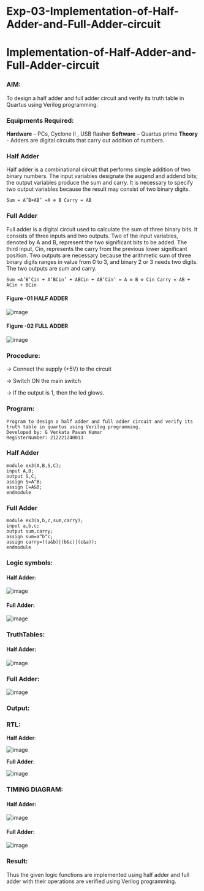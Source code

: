 # Exp-03-Implementation-of-Half-Adder-and-Full-Adder-circuit

# Implementation-of-Half-Adder-and-Full-Adder-circuit
### AIM:
To design a half adder and full adder circuit and verify its truth table in Quartus using Verilog programming.

### Equipments Required:
<b>Hardware</b> – PCs, Cyclone II , USB flasher
<b>Software</b> – Quartus prime
<b>Theory</b> - Adders are digital circuits that carry out addition of numbers.

### Half Adder
Half adder is a combinational circuit that performs simple addition of two binary numbers. The input variables designate the augend and addend bits; the output variables produce the sum and carry. It is necessary to specify two output variables because the result may consist of two binary digits.
```
Sum = A’B+AB’ =A ⊕ B Carry = AB
```
### Full Adder
Full adder is a digital circuit used to calculate the sum of three binary bits. It consists of three inputs and two outputs. Two of the input variables, denoted by A and B, represent the two significant bits to be added. The third input, Cin, represents the carry from the previous lower significant position. Two outputs are necessary because the arithmetic sum of three binary digits ranges in value from 0 to 3, and binary 2 or 3 needs two digits. The two outputs are sum and carry.
```
Sum =A’B’Cin + A’BCin’ + ABCin + AB’Cin’ = A ⊕ B ⊕ Cin Carry = AB + ACin + BCin
```
#### Figure -01 HALF ADDER 

![image](https://user-images.githubusercontent.com/36288975/163552156-a13e5a56-c638-4110-97d9-8896907c8d25.png)

#### Figure -02 FULL ADDER 

![image](https://user-images.githubusercontent.com/36288975/163552057-b3547877-6d07-45b4-b7e0-bcfebfad9e1d.png)


### Procedure:

-> Connect the supply (+5V) to the circuit

-> Switch ON the main switch

-> If the output is 1, then the led glows.

### Program:
```
Program to design a half adder and full adder circuit and verify its truth table in quartus using Verilog programming.
Developed by: G Venkata Pavan Kumar
RegisterNumber: 212221240013
```
### Half Adder
```
module ex3(A,B,S,C);
input A,B;
output S,C;
assign S=A^B;
assign C=A&B;
endmodule
```
### Full Adder
```
module ex3(a,b,c,sum,carry);
input a,b,c;
output sum,carry;
assign sum=a^b^c;
assign carry=((a&b)|(b&c)|(c&a));
endmodule
```
### Logic symbols:

#### Half Adder:
![image](https://github.com/Pavan-Gv/Exp-03-Implementation-of-Half-Adder-and-Full-Adder-circuit/assets/94827772/e021188a-9999-40d7-a75a-2571ab54b5f9)
#### Full Adder:
![image](https://github.com/Pavan-Gv/Exp-03-Implementation-of-Half-Adder-and-Full-Adder-circuit/assets/94827772/97e5c831-67dc-427a-a5bf-312b3e58f29c)

### TruthTables:
#### Half Adder:
![image](https://github.com/Pavan-Gv/Exp-03-Implementation-of-Half-Adder-and-Full-Adder-circuit/assets/94827772/8fcdb646-1da8-49e9-bf8c-2316f6363f3e)
### Full Adder:
![image](https://github.com/Pavan-Gv/Exp-03-Implementation-of-Half-Adder-and-Full-Adder-circuit/assets/94827772/515989c5-ebba-499b-8a18-e2229ffd10d5)
### Output:
### RTL:
<b>Half Adder</b>:

![image](https://github.com/Pavan-Gv/Exp-03-Implementation-of-Half-Adder-and-Full-Adder-circuit/assets/94827772/59c468a4-0441-4567-a9a2-00ee1a444893)

<b>Full Adder</b>:

![image](https://github.com/Pavan-Gv/Exp-03-Implementation-of-Half-Adder-and-Full-Adder-circuit/assets/94827772/95377b83-bee9-427c-8b65-2c58b975e6a6)

### TIMING DIAGRAM:
#### Half Adder:
![image](https://github.com/Pavan-Gv/Exp-03-Implementation-of-Half-Adder-and-Full-Adder-circuit/assets/94827772/ee39b01e-e054-42d1-a864-41a242600fa6)
#### Full Adder:
![image](https://github.com/Pavan-Gv/Exp-03-Implementation-of-Half-Adder-and-Full-Adder-circuit/assets/94827772/d95c9c27-78ea-45e7-bec8-f4385617e76a)

### Result:
Thus the given logic functions are implemented using half adder and full adder with their operations are verified using Verilog programming.

